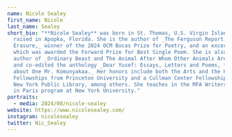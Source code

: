 ```yaml
---
name: Nicole Sealey
first_name: Nicole
last_name: Sealey
short_bio: "**Nicole Sealey** was born in St. Thomas, U.S. Virgin Islands, and
  raised in Apopka, Florida. She is the author of _The Ferguson Report: An
  Erasure,_ winner of the 2024 OCM Bocas Prize for Poetry, and an excerpt from
  which was awarded the Forward Prize for Best Single Poem. She is also the
  author of _Ordinary Beast and The Animal After Whom Other Animals Are Named,_
  and co-edited the anthology _Dear Yusef: Essays, Letters and Poems, for and
  about One Mr. Komunyakaa._ Her honors include both the Arts and the Hodder
  Fellowships from Princeton University and a Cullman Center Fellowship from the
  New York Public Library, among others. She teaches in the MFA Writers Workshop
  in Paris program at New York University."
portraits:
  - media: 2024/08/nicole-sealey
website: https://www.nicolesealey.com/
instagram: nicolesealey
twitter: Nic_Sealey
---
```

